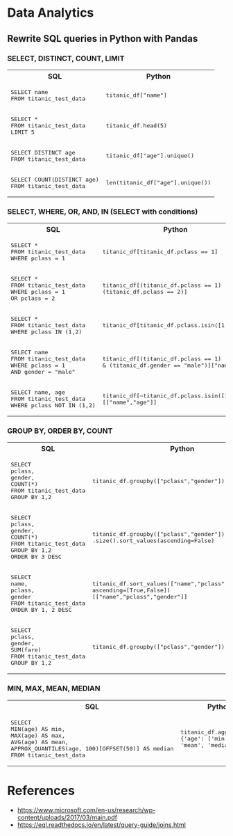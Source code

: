 # Data Analytics

## Rewrite SQL queries in Python with Pandas

### SELECT, DISTINCT, COUNT, LIMIT

<table>
<tr>
<th> SQL </th>
<th> Python </th>
</tr>


<tr>
<td>
<pre>
SELECT name
FROM titanic_test_data
</pre>
</td>

<td>
<pre>
titanic_df["name"]
</pre>
</td>
</tr>


<tr>
<td>
<pre>
SELECT *
FROM titanic_test_data
LIMIT 5
</pre>
</td>

<td>
<pre>
titanic_df.head(5)
</pre>
</td>
</tr>


<tr>
<td>
<pre>
SELECT DISTINCT age
FROM titanic_test_data
</pre>
</td>

<td>
<pre>
titanic_df["age"].unique()
</pre>
</td>
</tr>


<tr>
<td>
<pre>
SELECT COUNT(DISTINCT age)
FROM titanic_test_data
</pre>
</td>

<td>
<pre>
len(titanic_df["age"].unique())
</pre>
</td>
</tr>


</table>

### SELECT, WHERE, OR, AND, IN (SELECT with conditions)

<table>
<tr>
<th> SQL </th>
<th> Python </th>
</tr>


<tr>
<td>
<pre>
SELECT *
FROM titanic_test_data
WHERE pclass = 1
</pre>
</td>

<td>
<pre>
titanic_df[titanic_df.pclass == 1]
</pre>
</td>
</tr>


<tr>
<td>
<pre>
SELECT *
FROM titanic_test_data
WHERE pclass = 1
OR pclass = 2
</pre>
</td>

<td>
<pre>
titanic_df[(titanic_df.pclass == 1) | 
(titanic_df.pclass == 2)]
</pre>
</td>
</tr>


<tr>
<td>
<pre>
SELECT *
FROM titanic_test_data
WHERE pclass IN (1,2)
</pre>
</td>

<td>
<pre>
titanic_df[titanic_df.pclass.isin([1,2])]
</pre>
</td>
</tr>


<tr>
<td>
<pre>
SELECT name
FROM titanic_test_data
WHERE pclass = 1 
AND gender = "male"
</pre>
</td>

<td>
<pre>
titanic_df[(titanic_df.pclass == 1) 
& (titanic_df.gender == "male")]["name"] 
</pre>
</td>
</tr>


<tr>
<td>
<pre>
SELECT name, age
FROM titanic_test_data
WHERE pclass NOT IN (1,2)
</pre>
</td>

<td>
<pre>
titanic_df[~titanic_df.pclass.isin([1,2])] 
[["name","age"]]
</pre>
</td>
</tr>


</table>

### GROUP BY, ORDER BY, COUNT

<table>
<tr>
<th> SQL </th>
<th> Python </th>
</tr>


<tr>
<td>
<pre>
SELECT
pclass,
gender,
COUNT(*)
FROM titanic_test_data
GROUP BY 1,2
</pre>
</td>

<td>
<pre>
titanic_df.groupby(["pclass","gender"]).size()
</pre>
</td>
</tr>


<tr>
<td>
<pre>
SELECT
pclass,
gender,
COUNT(*)
FROM titanic_test_data
GROUP BY 1,2
ORDER BY 3 DESC
</pre>
</td>

<td>
<pre>
titanic_df.groupby(["pclass","gender"])
.size().sort_values(ascending=False) 
</pre>
</td>
</tr>


<tr>
<td>
<pre>
SELECT
name,
pclass,
gender
FROM titanic_test_data
ORDER BY 1, 2 DESC
</pre>
</td>

<td>
<pre>
titanic_df.sort_values(["name","pclass"],
ascending=[True,False])
[["name","pclass","gender"]] 

</pre>
</td>
</tr>


<tr>
<td>
<pre>
SELECT
pclass,
gender,
SUM(fare)
FROM titanic_test_data
GROUP BY 1,2
</pre>
</td>

<td>
<pre>
titanic_df.groupby(["pclass","gender"]).sum()["fare"]
</pre>
</td>
</tr>


</table>

### MIN, MAX, MEAN, MEDIAN

<table>
<tr>
<th> SQL </th>
<th> Python </th>
</tr>


<tr>
<td>
<pre>
SELECT
MIN(age) AS min,
MAX(age) AS max,
AVG(age) AS mean,
APPROX_QUANTILES(age, 100)[OFFSET(50)] AS median
FROM titanic_test_data
</pre>
</td>

<td>
<pre>
titanic_df.agg(
{'age': ['min', 'max', 
'mean', 'median']})
</pre>
</td>
</tr>

</table>


# References
- https://www.microsoft.com/en-us/research/wp-content/uploads/2017/03/main.pdf
- https://eql.readthedocs.io/en/latest/query-guide/joins.html
